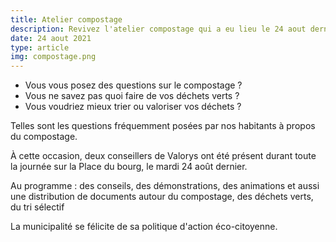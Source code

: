 ```yaml
---
title: Atelier compostage
description: Revivez l'atelier compostage qui a eu lieu le 24 aout dernier, en lisant notre résumé.
date: 24 aout 2021
type: article
img: compostage.png
---
```


* Vous vous posez des questions sur le compostage ?
* Vous ne savez pas quoi faire de vos déchets verts ?
* Vous voudriez mieux trier ou valoriser vos déchets ?  

Telles sont les questions fréquemment posées par nos habitants à propos du compostage.

À cette occasion, deux conseillers de Valorys ont été présent durant toute la journée sur la Place du bourg, le mardi 24 août dernier.

Au programme : des conseils, des démonstrations, des animations et aussi une distribution de documents autour du compostage, des déchets verts, du tri sélectif 

La municipalité se félicite de sa politique d'action éco-citoyenne.
